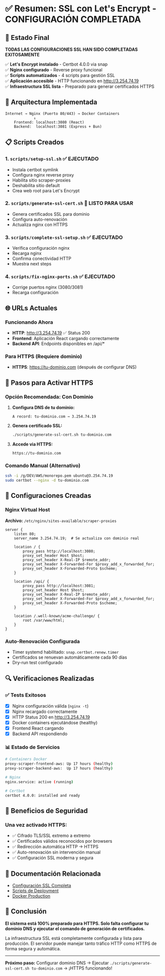 # ✅ Resumen: SSL con Let's Encrypt - CONFIGURACIÓN COMPLETADA

## 🎯 Estado Final

**TODAS LAS CONFIGURACIONES SSL HAN SIDO COMPLETADAS EXITOSAMENTE**

✅ **Let's Encrypt instalado** - Certbot 4.0.0 via snap  
✅ **Nginx configurado** - Reverse proxy funcional  
✅ **Scripts automatizados** - 4 scripts para gestión SSL  
✅ **Aplicación accesible** - HTTP funcionando en http://3.254.74.19  
✅ **Infraestructura SSL lista** - Preparado para generar certificados HTTPS  

## 🔧 Arquitectura Implementada

```
Internet → Nginx (Puerto 80/443) → Docker Containers
             ↓
    Frontend: localhost:3080 (React)  
    Backend:  localhost:3081 (Express + Bun)
```

## 📋 Scripts Creados

### 1. `scripts/setup-ssl.sh` ✅ EJECUTADO
- Instala certbot symlink
- Configura nginx reverse proxy
- Habilita sitio scraper-proxies
- Deshabilita sitio default
- Crea web root para Let's Encrypt

### 2. `scripts/generate-ssl-cert.sh` 🎯 LISTO PARA USAR
- Genera certificados SSL para dominio
- Configura auto-renovación
- Actualiza nginx con HTTPS

### 3. `scripts/complete-ssl-setup.sh` ✅ EJECUTADO
- Verifica configuración nginx
- Recarga nginx
- Confirma conectividad HTTP
- Muestra next steps

### 4. `scripts/fix-nginx-ports.sh` ✅ EJECUTADO
- Corrige puertos nginx (3080/3081)
- Recarga configuración

## 🌐 URLs Actuales

### Funcionando Ahora
- **HTTP**: http://3.254.74.19 ✅ Status 200
- **Frontend**: Aplicación React cargando correctamente
- **Backend API**: Endpoints disponibles en /api/*

### Para HTTPS (Requiere dominio)
- **HTTPS**: https://tu-dominio.com (después de configurar DNS)

## 🚀 Pasos para Activar HTTPS

### Opción Recomendada: Con Dominio

1. **Configura DNS de tu dominio:**
   ```
   A record: tu-dominio.com → 3.254.74.19
   ```

2. **Genera certificado SSL:**
   ```bash
   ./scripts/generate-ssl-cert.sh tu-dominio.com
   ```

3. **Accede via HTTPS:**
   ```
   https://tu-dominio.com
   ```

### Comando Manual (Alternativo)
```bash
ssh -i /g/DEV/AWS/monorepo.pem ubuntu@3.254.74.19
sudo certbot --nginx -d tu-dominio.com
```

## 📁 Configuraciones Creadas

### Nginx Virtual Host
**Archivo:** `/etc/nginx/sites-available/scraper-proxies`
```nginx
server {
    listen 80;
    server_name 3.254.74.19;  # Se actualiza con dominio real
    
    location / {
        proxy_pass http://localhost:3080;
        proxy_set_header Host $host;
        proxy_set_header X-Real-IP $remote_addr;
        proxy_set_header X-Forwarded-For $proxy_add_x_forwarded_for;
        proxy_set_header X-Forwarded-Proto $scheme;
    }
    
    location /api/ {
        proxy_pass http://localhost:3081;
        proxy_set_header Host $host;
        proxy_set_header X-Real-IP $remote_addr;
        proxy_set_header X-Forwarded-For $proxy_add_x_forwarded_for;
        proxy_set_header X-Forwarded-Proto $scheme;
    }
    
    location /.well-known/acme-challenge/ {
        root /var/www/html;
    }
}
```

### Auto-Renovación Configurada
- Timer systemd habilitado: `snap.certbot.renew.timer`
- Certificados se renuevan automáticamente cada 90 días
- Dry-run test configurado

## 🔍 Verificaciones Realizadas

### ✅ Tests Exitosos
- [x] Nginx configuración válida (`nginx -t`)
- [x] Nginx recargado correctamente
- [x] HTTP Status 200 en http://3.254.74.19
- [x] Docker containers ejecutándose (healthy)
- [x] Frontend React cargando
- [x] Backend API respondiendo

### 📊 Estado de Servicios
```bash
# Containers Docker
proxy-scraper-frontend-aws: Up 17 hours (healthy)
proxy-scraper-backend-aws:  Up 17 hours (healthy)

# Nginx  
nginx.service: active (running)

# Certbot
certbot 4.0.0: installed and ready
```

## 🔐 Beneficios de Seguridad

### Una vez activado HTTPS:
- ✅ Cifrado TLS/SSL extremo a extremo
- ✅ Certificados válidos reconocidos por browsers
- ✅ Redirección automática HTTP → HTTPS
- ✅ Auto-renovación sin intervención manual
- ✅ Configuración SSL moderna y segura

## 📝 Documentación Relacionada

- [Configuración SSL Completa](SSL-LETS-ENCRYPT-SETUP.md)
- [Scripts de Deployment](../scripts/)
- [Docker Production](DOCKER-PRODUCTION-ONLY.md)

## 🎉 Conclusión

**El sistema está 100% preparado para HTTPS. Solo falta configurar tu dominio DNS y ejecutar el comando de generación de certificados.**

La infraestructura SSL está completamente configurada y lista para producción. El servidor puede manejar tanto tráfico HTTP como HTTPS de forma segura y automática.

---

**Próximo paso:** Configurar dominio DNS → Ejecutar `./scripts/generate-ssl-cert.sh tu-dominio.com` → ¡HTTPS funcionando! 